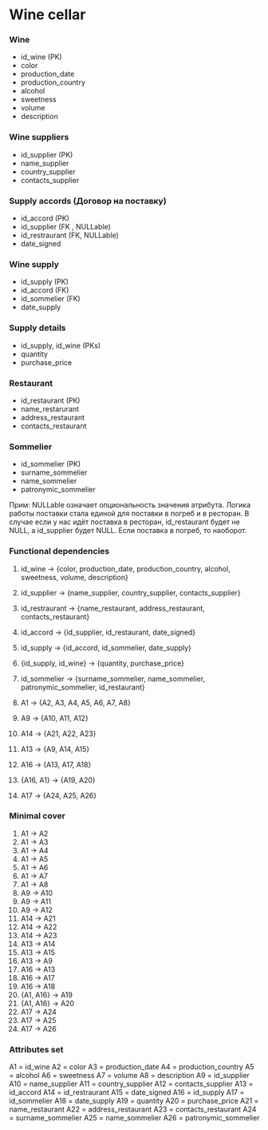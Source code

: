# Wine cellar

### Wine

- id_wine (PK)
- color
- production_date
- production_country
- alcohol
- sweetness
- volume
- description

### Wine suppliers

- id_supplier (PK)
- name_supplier
- country_supplier
- contacts_supplier

### Supply accords (Договор на поставку)

- id_accord (PK)
- id_supplier (FK ,  NULLable)
- id_restraurant (FK, NULLable)
- date_signed

### Wine supply

- id_supply (PK)
- id_accord (FK)
- id_sommelier (FK)
- date_supply

### Supply details

- id_supply, id_wine (PKs)
- quantity
- purchase_price

### Restaurant

- id_restaurant (PK)
- name_restarurant
- address_restaurant
- contacts_restaurant

### Sommelier

- id_sommelier (PK)
- surname_sommelier
- name_sommelier
- patronymic_sommelier

Прим: NULLable означает опциональность значения атрибута. Логика работы поставки стала единой для поставки в погреб и в ресторан. В случае если у нас идёт поставка в ресторан, id_restaurant будет не NULL, а id_supplier будет NULL. Если поставка в погреб, то наоборот.

### Functional dependencies

1. id_wine -> {color, production_date, production_country, alcohol, sweetness, volume, description}
2. id_supplier -> {name_supplier, country_supplier, contacts_supplier}
3. id_restraurant -> {name_restaurant, address_restaurant, contacts_restaurant}
4. id_accord -> {id_supplier, id_restaurant, date_signed}
5. id_supply -> {id_accord, id_sommelier, date_supply}
6. {id_supply, id_wine} -> {quantity, purchase_price}
7. id_sommelier -> {surname_sommelier, name_sommelier, patronymic_sommelier, id_restaurant}


1. A1 -> {A2, A3, A4, A5, A6, A7, A8}
2. A9 -> {A10, A11, A12}
3. A14 -> {A21, A22, A23}
4. A13 -> {A9, A14, A15}
5. A16 -> {A13, A17, A18} 
6. {A16, A1} -> {A19, A20}
7. A17 -> {A24, A25, A26}

### Minimal cover

1. A1 -> A2
2. A1 -> A3
3. A1 -> A4
4. A1 -> A5
5. A1 -> A6
6. A1 -> A7
7. A1 -> A8
8. A9 -> A10
9. A9 -> A11
10. A9 -> A12
11. A14 -> A21
12. A14 -> A22
13. A14 -> A23
14. A13 -> A14
15. A13 -> A15
16. A13 -> A9
17. A16 -> A13
18. A16 -> A17
19. A16 -> A18
20. {A1, A16} -> A19
21. {A1, A16} -> A20
22. A17 -> A24
23. A17 -> A25
24. A17 -> A26
### Attributes set

A1 = id_wine
A2 = color
A3 = production_date
A4 = production_country
A5 = alcohol
A6 = sweetness
A7 = volume
A8 = description
A9 = id_supplier
A10 = name_supplier
A11 = country_supplier
A12 = contacts_supplier
A13 = id_accord
A14 = id_restraurant
A15 = date_signed
A16 = id_supply
A17 = id_sommelier
A18 = date_supply
A19 = quantity
A20 = purchase_price
A21 = name_restaurant
A22 = address_restaurant
A23 = contacts_restaurant
A24 = surname_sommelier
A25 = name_sommelier
A26 = patronymic_sommelier
